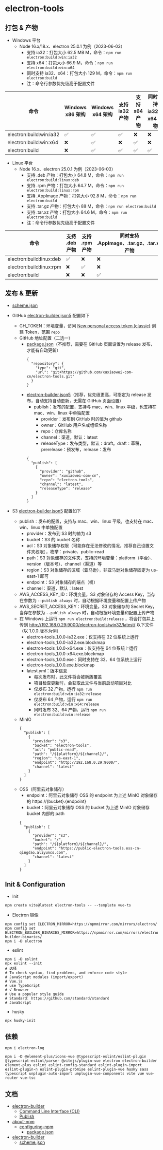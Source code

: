 # electron-tools

## 打包 & 产物

- Windows 平台
    - Node 16.x/18.x、electron 25.0.1 为例（2023-06-03）
        - 支持 ia32：打包大小 62.5 MB M，命令：`npm run electron:build:win:ia32`
        - 支持 x64：打包大小 66.9 M，命令：`npm run electron:build:win:x64`
        - 同时支持 ia32、x64：打包大小 129 M，命令：`npm run electron:build`
        - 注：命令行参数优先级高于配置文件

| 命令                      | Windows x86 架构 | Windows x64 架构 | 支持 ia32 产物 | 支持 x64 产物 | 同时支持 ia32、x64 产物 |
|-------------------------|----------------|----------------|------------|-----------|------------------|
| electron:build:win:ia32 | ✅              | ✅              | ✅          | ❌         | ❌                |
| electron:build:win:x64  | ❌              | ✅              | ❌          | ✅         | ❌                |
| electron:build          | ❌              | ✅              | ✅          | ✅         | ✅                |

- Linux 平台
    - Node 16.x、electron 25.0.1 为例（2023-06-03）
        - 支持 .deb 产物：打包大小 64.8 M，命令：`npm run electron:build:linux:deb`
        - 支持 .rpm 产物：打包大小 64.7 M，命令：`npm run electron:build:linux:rpm`
        - 支持 .AppImage 产物：打包大小 92.8 M，命令：`npm run electron:build`
        - 支持 .tar.gz 产物：打包大小 88 M，命令：`npm run electron:build`
        - 支持 .tar.xz 产物：打包大小 64.6 M，命令：`npm run electron:build`
        - 注：命令行参数优先级高于配置文件

| 命令                       | 支持 .deb  产物 | 支持 .rpm 产物 | 同时支持 .AppImage、.tar.gz、.tar.xz 产物 |
|--------------------------|-------------|------------|-----------------------------------|
| electron:build:linux:deb | ✅           | ❌          | ❌                                 |
| electron:build:linux:rpm | ❌           | ✅          | ❌                                 |
| electron:build           | ❌           | ❌          | ✅                                 |

## 发布 & 更新

- [scheme.json](https://github.com/electron-userland/electron-builder/blob/master/packages/app-builder-lib/scheme.json)

- GitHub [electron-builder.json5](electron-builder.json5) 配置如下
    - GH_TOKEN：环境变量，访问 [New personal access token (classic)](https://github.com/settings/tokens/new) 创建 Token，范围
      `repo`
    - GitHub 地址配置（二选一）
        - [package.json](package.json)（不推荐，需要在 GitHub 页面设置为 release 发布，才能有自动更新）
          ```json5
          {
            "repository": {
              "type": "git",
              "url": "git+https://github.com/xuxiaowei-com-cn/electron-tools.git"
            }
          }
          ```
        - [electron-builder.json5](electron-builder.json5)（推荐，优先级更高，可指定为 release 发布，自动支持自动更新，无需在
          GitHub 页面设置）
            - publish：发布的配置，支持与 mac、win、linux 平级，也支持在 mac、win、linux 中单独配置
                - provider：发布到 GitHub 时的值为 github
                - owner：GitHub 用户名或组织名称
                - repo：仓库名称
                - channel：渠道，默认：latest
                - releaseType：发布类型，默认：draft。draft：草稿，prerelease：预发布，release：发布
          ```json5
          {
            "publish": [
              {
                "provider": "github",
                "owner": "xuxiaowei-com-cn",
                "repo": "electron-tools",
                "channel": "latest",
                "releaseType": "release"
              }
            ]
          }
          ```

- S3 [electron-builder.json5](electron-builder.json5) 配置如下
    - publish：发布的配置，支持与 mac、win、linux 平级，也支持在 mac、win、linux 中单独配置
        - provider：发布到 S3 时的值为 s3
        - bucket：S3 的 bucket 名称
        - acl：S3 对象储存权限（可能存在无法修改的情况，推荐自己设置文件夹权限），枚举：private、public-read
        - path：S3 对象储存的文件夹，支持的环境变量：platform（平台）、version（版本号）、channel（渠道）等
        - region：S3 对象储存的区域（亚马逊），非亚马逊对象储存固定为 us-east-1 即可
        - endpoint：S3 对象储存的端点（桶）
        - channel：渠道，默认：latest
    - AWS_ACCESS_KEY_ID：环境变量，S3 对象储存的 Access Key，当存在参数为 `--publish always` 时，自动根据环境变量和配置上传产物
    - AWS_SECRET_ACCESS_KEY：环境变量，S3 对象储存的 Secret Key，当存在参数为 `--publish always` 时，自动根据环境变量和配置上传产物
    - 在 Windows 上运行 `npm run electron:build:release`
      ，将会打包并上传到 http://192.168.0.29:9000/electron-tools/win32/latest/ 以下文件（以 1.0.0 版本为例）
        - electron-tools_1.0.0-ia32.exe：仅支持在 32 位系统上运行
        - electron-tools_1.0.0-ia32.exe.blockmap
        - electron-tools_1.0.0-x64.exe：仅支持在 64 位系统上运行
        - electron-tools_1.0.0-x64.exe.blockmap
        - electron-tools_1.0.0.exe：同时支持在 32、64 位系统上运行
        - electron-tools_1.0.0.exe.blockmap
        - latest.yml：版本信息
            - 每次发布时，此文件将会被新版覆盖
            - 项目检查更新时，会获取此文件与当前启动项目对比
            - 仅发布 32 产物，运行 `npm run electron:build:win:ia32:release`
            - 仅发布 64 产物，运行 `npm run electron:build:win:x64:release`
            - 同时发布 32、64 产物，运行 `npm run electron:build:win:release`
    - MinIO
        ```json5
        {
          "publish": [
            {
              "provider": "s3",
              "bucket": "electron-tools",
              "acl": "public-read",
              "path": "/${platform}/${channel}/",
              "region": "us-east-1",
              "endpoint": "http://192.168.0.29:9000/",
              "channel": "latest"
            }
          ]
        }
        ```
    - OSS（阿里云对象储存）
        - endpoint：阿里云对象储存 OSS 的 endpoint 为上述 MinIO 对象储存的 https://{bucket}.{endpoint}
        - bucket：阿里云对象储存 OSS 的 bucket 为上述 MinIO 对象储存 bucket 内部的 path
        ```json5
        {
          "publish": [
            {
              "provider": "s3",
              "bucket": "/",
              "path": "/${platform}/${channel}/",
              "endpoint": "https://public-electron-tools.oss-cn-qingdao.aliyuncs.com",
              "channel": "latest"
            }
          ]
        }
        ```

## Init & Configuration

- Init

```shell
npm create vite@latest electron-tools -- --template vue-ts
```

- Electron 镜像

```shell
npm config set ELECTRON_MIRROR=https://npmmirror.com/mirrors/electron/
npm config set ELECTRON_BUILDER_BINARIES_MIRROR=https://npmmirror.com/mirrors/electron-builder-binaries/
npm i -D electron
```

- eslint

```shell
npm i -D eslint
npx eslint --init
# 选择
# To check syntax, find problems, and enforce code style
# JavaScript modules (import/export)
# Vue.js
# use TypeScript
# √ Browser
# Use a popular style guide
# Standard: https://github.com/standard/standard
# JavaScript
```

- husky

```shell
npx husky-init
```

## 依赖

```shell
npm i electron-log
```

```shell
npm i -D @element-plus/icons-vue @typescript-eslint/eslint-plugin @typescript-eslint/parser @vitejs/plugin-vue electron electron-builder element-plus eslint eslint-config-standard eslint-plugin-import eslint-plugin-n eslint-plugin-promise eslint-plugin-vue husky sass typescript unplugin-auto-import unplugin-vue-components vite vue vue-router vue-tsc
```

## 文档

- [electron-builder](https://www.electron.build)
    - [Command Line Interface (CLI)](https://www.electron.build/cli)
    - [Publish](https://www.electron.build/configuration/publish)
- [about-npm](https://docs.npmjs.com/about-npm)
    - [configuring-npm](https://docs.npmjs.com/cli/v9/configuring-npm)
        - [package.json](https://docs.npmjs.com/cli/v9/configuring-npm/package-json)
- [electron-builder](https://github.com/electron-userland/electron-builder)
    - [scheme.json](https://github.com/electron-userland/electron-builder/blob/master/packages/app-builder-lib/scheme.json)
